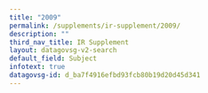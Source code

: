 ```yaml
---
title: "2009"
permalink: /supplements/ir-supplement/2009/
description: ""
third_nav_title: IR Supplement
layout: datagovsg-v2-search
default_field: Subject
infotext: true
datagovsg-id: d_ba7f4916efbd93fcb80b19d20d45d341
---
```

